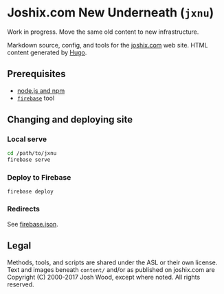 # Joshix.com New Underneath (`jxnu`)

Work in progress. Move the same old content to new infrastructure.

Markdown source, config, and tools for the [joshix.com][jx] web site. HTML content generated by [Hugo][hugo].

## Prerequisites

* [node.js and npm][nodejs]
* [`firebase`][firebase-cli] tool

## Changing and deploying site

### Local serve

```sh
cd /path/to/jxnu
firebase serve
```

### Deploy to Firebase

`firebase deploy`

### Redirects

See [firebase.json][firebase.json].

## Legal

Methods, tools, and scripts are shared under the ASL or their own license. Text and images beneath `content/` and/or as published on joshix.com are Copyright (C) 2000-2017 Josh Wood, except where noted. All rights reserved.

[firebase-cli]: https://firebase.google.com/docs/hosting/quickstart
[firebase.json]: firebase.json
[hugo]: https://gohugo.io/
[jx]: https://joshix.com/
[nodejs]: https://nodejs.org/
